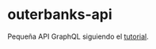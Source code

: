 # outerbanks-api

Pequeña API GraphQL siguiendo el [tutorial](https://www.apollographql.com/blog/graphql/golang/using-graphql-with-golang/).